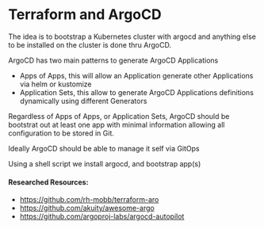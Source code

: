 # Terraform and ArgoCD

The idea is to bootstrap a Kubernetes cluster with argocd and anything else to be installed on the cluster is done thru ArgoCD.

ArgoCD has two main patterns to generate ArgoCD Applications
- Apps of Apps, this will allow an Application generate other Applications via helm or kustomize
- Application Sets, this allow to generate ArgoCD Applications definitions dynamically using different Generators

Regardless of Apps of Apps, or Application Sets, ArgoCD should be bootstrat out at least one app with minimal information allowing
all configuration to be stored in Git.

Ideally ArgoCD should be able to manage it self via GitOps



Using a shell script we install argocd, and bootstrap app(s)



#### Researched Resources:
- https://github.com/rh-mobb/terraform-aro
- https://github.com/akuity/awesome-argo
- https://github.com/argoproj-labs/argocd-autopilot

